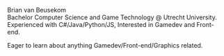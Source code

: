 Brian van Beusekom\
Bachelor Computer Science and Game Technology @ Utrecht University.\
Experienced with C#/Java/Python/JS, Interested in Gamedev and Front-end.

Eager to learn about anything Gamedev/Front-end/Graphics related.
<!--
**BrianVanB/BrianVanB** is a ✨ _special_ ✨ repository because its `README.md` (this file) appears on your GitHub profile.

Here are some ideas to get you started:

- 🔭 I’m currently working on ...
- 🌱 I’m currently learning ...
- 👯 I’m looking to collaborate on ...
- 🤔 I’m looking for help with ...
- 💬 Ask me about ...
- 📫 How to reach me: ...
- 😄 Pronouns: ...
- ⚡ Fun fact: ...
-->
